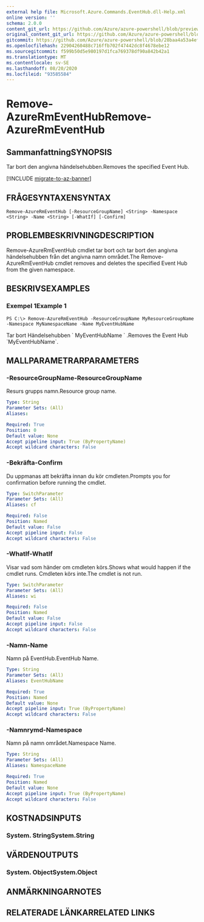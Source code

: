 ```yaml
---
external help file: Microsoft.Azure.Commands.EventHub.dll-Help.xml
online version: ''
schema: 2.0.0
content_git_url: https://github.com/Azure/azure-powershell/blob/preview/src/ResourceManager/EventHub/Commands.EventHub/help/Remove-AzureRmEventHub.md
original_content_git_url: https://github.com/Azure/azure-powershell/blob/preview/src/ResourceManager/EventHub/Commands.EventHub/help/Remove-AzureRmEventHub.md
gitcommit: https://github.com/Azure/azure-powershell/blob/28baa4a53a4efceb1197c032a8db08e199f0858d
ms.openlocfilehash: 22904260488c716ffb702f47442dc8f4678ebe12
ms.sourcegitcommit: f599b50d5e980197d1fca769378df90a842b42a1
ms.translationtype: MT
ms.contentlocale: sv-SE
ms.lasthandoff: 08/20/2020
ms.locfileid: "93585584"
---
```

# <span data-ttu-id="ce669-101">Remove-AzureRmEventHub</span><span class="sxs-lookup"><span data-stu-id="ce669-101">Remove-AzureRmEventHub</span></span>

## <span data-ttu-id="ce669-102">Sammanfattning</span><span class="sxs-lookup"><span data-stu-id="ce669-102">SYNOPSIS</span></span>
<span data-ttu-id="ce669-103">Tar bort den angivna händelsehubben.</span><span class="sxs-lookup"><span data-stu-id="ce669-103">Removes the specified Event Hub.</span></span>

[!INCLUDE [migrate-to-az-banner](../../includes/migrate-to-az-banner.md)]

## <span data-ttu-id="ce669-104">FRÅGESYNTAXEN</span><span class="sxs-lookup"><span data-stu-id="ce669-104">SYNTAX</span></span>

```
Remove-AzureRmEventHub [-ResourceGroupName] <String> -Namespace <String> -Name <String> [-WhatIf] [-Confirm]
```

## <span data-ttu-id="ce669-105">PROBLEMBESKRIVNING</span><span class="sxs-lookup"><span data-stu-id="ce669-105">DESCRIPTION</span></span>
<span data-ttu-id="ce669-106">Remove-AzureRmEventHub cmdlet tar bort och tar bort den angivna händelsehubben från det angivna namn området.</span><span class="sxs-lookup"><span data-stu-id="ce669-106">The Remove-AzureRmEventHub cmdlet removes and deletes the specified Event Hub from the given namespace.</span></span>

## <span data-ttu-id="ce669-107">BESKRIVS</span><span class="sxs-lookup"><span data-stu-id="ce669-107">EXAMPLES</span></span>

### <span data-ttu-id="ce669-108">Exempel 1</span><span class="sxs-lookup"><span data-stu-id="ce669-108">Example 1</span></span>
```
PS C:\> Remove-AzureRmEventHub -ResourceGroupName MyResourceGroupName -Namespace MyNamespaceName -Name MyEventHubName
```

<span data-ttu-id="ce669-109">Tar bort Händelsehubben \` MyEventHubName \` .</span><span class="sxs-lookup"><span data-stu-id="ce669-109">Removes the Event Hub \`MyEventHubName\`.</span></span>

## <span data-ttu-id="ce669-110">MALLPARAMETRAR</span><span class="sxs-lookup"><span data-stu-id="ce669-110">PARAMETERS</span></span>

### <span data-ttu-id="ce669-111">-ResourceGroupName</span><span class="sxs-lookup"><span data-stu-id="ce669-111">-ResourceGroupName</span></span>
<span data-ttu-id="ce669-112">Resurs grupps namn.</span><span class="sxs-lookup"><span data-stu-id="ce669-112">Resource group name.</span></span>

```yaml
Type: String
Parameter Sets: (All)
Aliases: 

Required: True
Position: 0
Default value: None
Accept pipeline input: True (ByPropertyName)
Accept wildcard characters: False
```

### <span data-ttu-id="ce669-113">-Bekräfta</span><span class="sxs-lookup"><span data-stu-id="ce669-113">-Confirm</span></span>
<span data-ttu-id="ce669-114">Du uppmanas att bekräfta innan du kör cmdleten.</span><span class="sxs-lookup"><span data-stu-id="ce669-114">Prompts you for confirmation before running the cmdlet.</span></span>

```yaml
Type: SwitchParameter
Parameter Sets: (All)
Aliases: cf

Required: False
Position: Named
Default value: False
Accept pipeline input: False
Accept wildcard characters: False
```

### <span data-ttu-id="ce669-115">-WhatIf</span><span class="sxs-lookup"><span data-stu-id="ce669-115">-WhatIf</span></span>
<span data-ttu-id="ce669-116">Visar vad som händer om cmdleten körs.</span><span class="sxs-lookup"><span data-stu-id="ce669-116">Shows what would happen if the cmdlet runs.</span></span>
<span data-ttu-id="ce669-117">Cmdleten körs inte.</span><span class="sxs-lookup"><span data-stu-id="ce669-117">The cmdlet is not run.</span></span>

```yaml
Type: SwitchParameter
Parameter Sets: (All)
Aliases: wi

Required: False
Position: Named
Default value: False
Accept pipeline input: False
Accept wildcard characters: False
```

### <span data-ttu-id="ce669-118">-Namn</span><span class="sxs-lookup"><span data-stu-id="ce669-118">-Name</span></span>
<span data-ttu-id="ce669-119">Namn på EventHub.</span><span class="sxs-lookup"><span data-stu-id="ce669-119">EventHub Name.</span></span>

```yaml
Type: String
Parameter Sets: (All)
Aliases: EventHubName

Required: True
Position: Named
Default value: None
Accept pipeline input: True (ByPropertyName)
Accept wildcard characters: False
```

### <span data-ttu-id="ce669-120">-Namnrymd</span><span class="sxs-lookup"><span data-stu-id="ce669-120">-Namespace</span></span>
<span data-ttu-id="ce669-121">Namn på namn området.</span><span class="sxs-lookup"><span data-stu-id="ce669-121">Namespace Name.</span></span>

```yaml
Type: String
Parameter Sets: (All)
Aliases: NamespaceName

Required: True
Position: Named
Default value: None
Accept pipeline input: True (ByPropertyName)
Accept wildcard characters: False
```

## <span data-ttu-id="ce669-122">KOSTNADS</span><span class="sxs-lookup"><span data-stu-id="ce669-122">INPUTS</span></span>

### <span data-ttu-id="ce669-123">System. String</span><span class="sxs-lookup"><span data-stu-id="ce669-123">System.String</span></span>

## <span data-ttu-id="ce669-124">VÄRDEN</span><span class="sxs-lookup"><span data-stu-id="ce669-124">OUTPUTS</span></span>

### <span data-ttu-id="ce669-125">System. Object</span><span class="sxs-lookup"><span data-stu-id="ce669-125">System.Object</span></span>

## <span data-ttu-id="ce669-126">ANMÄRKNINGAR</span><span class="sxs-lookup"><span data-stu-id="ce669-126">NOTES</span></span>

## <span data-ttu-id="ce669-127">RELATERADE LÄNKAR</span><span class="sxs-lookup"><span data-stu-id="ce669-127">RELATED LINKS</span></span>

